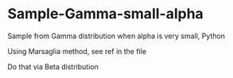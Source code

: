 # Sample-Gamma-small-alpha
Sample from Gamma distribution when alpha is very small, Python

Using Marsaglia method, see ref in the file

Do that via Beta distribution

